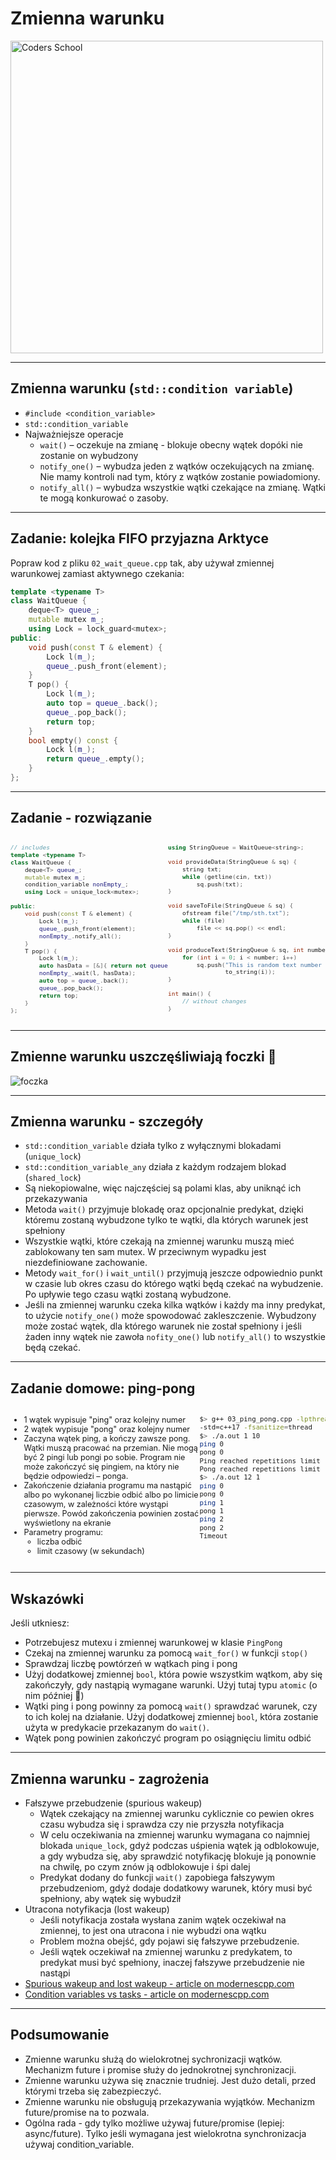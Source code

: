 <!-- .slide: data-background="#111111" -->

# Zmienna warunku

<a href="https://coders.school">
    <img width="500" data-src="../coders_school_logo.png" alt="Coders School" class="plain">
</a>

___

## Zmienna warunku (`std::condition variable`)

* <!-- .element: class="fragment fade-in" --> <code>#include &lt;condition_variable&gt;</code>
* <!-- .element: class="fragment fade-in" --> <code>std::condition_variable</code>
* <!-- .element: class="fragment fade-in" --> Najważniejsze operacje
  * <!-- .element: class="fragment fade-in" --> <code>wait()</code> – oczekuje na zmianę - blokuje obecny wątek dopóki nie zostanie on wybudzony
  * <!-- .element: class="fragment fade-in" --> <code>notify_one()</code> – wybudza jeden z wątków oczekujących na zmianę. Nie mamy kontroli nad tym, który z wątków zostanie powiadomiony.
  * <!-- .element: class="fragment fade-in" --> <code>notify_all()</code> – wybudza wszystkie wątki czekające na zmianę. Wątki te mogą konkurować o zasoby.

___
<!-- .slide: style="font-size: .9em" -->

## Zadanie: kolejka FIFO przyjazna Arktyce

Popraw kod z pliku `02_wait_queue.cpp` tak, aby używał zmiennej warunkowej zamiast aktywnego czekania:
<!-- .element: class="fragment fade-in" -->

```c++
template <typename T>
class WaitQueue {
    deque<T> queue_;
    mutable mutex m_;
    using Lock = lock_guard<mutex>;
public:
    void push(const T & element) {
        Lock l(m_);
        queue_.push_front(element);
    }
    T pop() {
        Lock l(m_);
        auto top = queue_.back();
        queue_.pop_back();
        return top;
    }
    bool empty() const {
        Lock l(m_);
        return queue_.empty();
    }
};
```
<!-- .element: class="fragment fade-in" -->

___

## Zadanie - rozwiązanie

<div style="display: flex;">

<div style="width: 50%; font-size: .8em;">

```c++
// includes
template <typename T>
class WaitQueue {
    deque<T> queue_;
    mutable mutex m_;
    condition_variable nonEmpty_;
    using Lock = unique_lock<mutex>;

public:
    void push(const T & element) {
        Lock l(m_);
        queue_.push_front(element);
        nonEmpty_.notify_all();
    }
    T pop() {
        Lock l(m_);
        auto hasData = [&]{ return not queue_.empty(); };
        nonEmpty_.wait(l, hasData);
        auto top = queue_.back();
        queue_.pop_back();
        return top;
    }
};
```
<!-- .element: class="fragment fade-in" -->
</div>

<div style="width: 50%; font-size: .8em;">

```c++
using StringQueue = WaitQueue<string>;

void provideData(StringQueue & sq) {
    string txt;
    while (getline(cin, txt))
        sq.push(txt);
}

void saveToFile(StringQueue & sq) {
    ofstream file("/tmp/sth.txt");
    while (file)
        file << sq.pop() << endl;
}

void produceText(StringQueue & sq, int number) {
    for (int i = 0; i < number; i++)
        sq.push("This is random text number " +
                to_string(i));
}

int main() {
    // without changes
}
```

</div> <!-- .element: class="fragment fade-in" -->

</div>

___

## Zmienne warunku uszczęśliwiają foczki 🙂

<img data-src="img/foczka.jpg" alt="foczka" class="plain">

___

## Zmienna warunku - szczegóły

* <!-- .element: class="fragment fade-in" --> <code>std::condition_variable</code> działa tylko z wyłącznymi blokadami (<code>unique_lock</code>)
* <!-- .element: class="fragment fade-in" --> <code>std::condition_variable_any</code> działa z każdym rodzajem blokad (<code>shared_lock</code>)
* <!-- .element: class="fragment fade-in" --> Są niekopiowalne, więc najczęściej są polami klas, aby uniknąć ich przekazywania
* <!-- .element: class="fragment fade-in" --> Metoda <code>wait()</code> przyjmuje blokadę oraz opcjonalnie predykat, dzięki któremu zostaną wybudzone tylko te wątki, dla których warunek jest spełniony
* <!-- .element: class="fragment fade-in" --> Wszystkie wątki, które czekają na zmiennej warunku muszą mieć zablokowany ten sam mutex. W przeciwnym wypadku jest niezdefiniowane zachowanie.
* <!-- .element: class="fragment fade-in" --> Metody <code>wait_for()</code> i <code>wait_until()</code> przyjmują jeszcze odpowiednio punkt w czasie lub okres czasu do którego wątki będą czekać na wybudzenie. Po upływie tego czasu wątki zostaną wybudzone.
* <!-- .element: class="fragment fade-in" --> Jeśli na zmiennej warunku czeka kilka wątków i każdy ma inny predykat, to użycie <code>notify_one()</code> może spowodować zakleszczenie. Wybudzony może zostać wątek, dla którego warunek nie został spełniony i jeśli żaden inny wątek nie zawoła <code>nofity_one()</code> lub <code>notify_all()</code> to wszystkie będą czekać.

___

## Zadanie domowe: ping-pong

<div style="display: flex;">

<div style="width: 60%; font-size: .9em;">

* <!-- .element: class="fragment fade-in" --> 1 wątek wypisuje "ping" oraz kolejny numer
* <!-- .element: class="fragment fade-in" --> 2 wątek wypisuje "pong" oraz kolejny numer
* <!-- .element: class="fragment fade-in" --> Zaczyna wątek ping, a kończy zawsze pong. Wątki muszą pracować na przemian. Nie mogą być 2 pingi lub pongi po sobie. Program nie może zakończyć się pingiem, na który nie będzie odpowiedzi – ponga.
* <!-- .element: class="fragment fade-in" --> Zakończenie działania programu ma nastąpić albo po wykonanej liczbie odbić albo po limicie czasowym, w zależności które wystąpi pierwsze. Powód zakończenia powinien zostać wyświetlony na ekranie
* <!-- .element: class="fragment fade-in" --> Parametry programu:
  * <!-- .element: class="fragment fade-in" --> liczba odbić
  * <!-- .element: class="fragment fade-in" --> limit czasowy (w sekundach)

</div>

<div style="width: 40%; font-size: .9em;">

```bash
$> g++ 03_ping_pong.cpp -lpthread
-std=c++17 -fsanitize=thread
$> ./a.out 1 10
ping 0
pong 0
Ping reached repetitions limit
Pong reached repetitions limit
$> ./a.out 12 1
ping 0
pong 0
ping 1
pong 1
ping 2
pong 2
Timeout
```

</div> <!-- .element: class="fragment fade-in" -->

</div>

___

## Wskazówki

Jeśli utkniesz:

* <!-- .element: class="fragment fade-in" --> Potrzebujesz mutexu i zmiennej warunkowej w klasie <code>PingPong</code>
* <!-- .element: class="fragment fade-in" --> Czekaj na zmiennej warunku za pomocą <code>wait_for()</code> w funkcji <code>stop()</code>
* <!-- .element: class="fragment fade-in" --> Sprawdzaj liczbę powtórzeń w wątkach ping i pong
* <!-- .element: class="fragment fade-in" --> Użyj dodatkowej zmiennej <code>bool</code>, która powie wszystkim wątkom, aby się zakończyły, gdy nastąpią wymagane warunki. Użyj tutaj typu <code>atomic<bool></code> (o nim później 🙂)
* <!-- .element: class="fragment fade-in" --> Wątki ping i pong powinny za pomocą <code>wait()</code> sprawdzać warunek, czy to ich kolej na działanie. Użyj dodatkowej zmiennej <code>bool</code>, która zostanie użyta w predykacie przekazanym do <code>wait()</code>.
* <!-- .element: class="fragment fade-in" --> Wątek pong powinien zakończyć program po osiągnięciu limitu odbić

___

## Zmienna warunku - zagrożenia

* <!-- .element: class="fragment fade-in" --> Fałszywe przebudzenie (spurious wakeup)
  * <!-- .element: class="fragment fade-in" --> Wątek czekający na zmiennej warunku cyklicznie co pewien okres czasu wybudza się i sprawdza czy nie przyszła notyfikacja
  * <!-- .element: class="fragment fade-in" --> W celu oczekiwania na zmiennej warunku wymagana co najmniej blokada <code>unique_lock</code>, gdyż podczas uśpienia wątek ją odblokowuje, a gdy wybudza się, aby sprawdzić notyfikację blokuje ją ponownie na chwilę, po czym znów ją odblokowuje i śpi dalej
  * <!-- .element: class="fragment fade-in" --> Predykat dodany do funkcji <code>wait()</code> zapobiega fałszywym przebudzeniom, gdyż dodaje dodatkowy warunek, który musi być spełniony, aby wątek się wybudził
* <!-- .element: class="fragment fade-in" --> Utracona notyfikacja (lost wakeup)
  * <!-- .element: class="fragment fade-in" --> Jeśli notyfikacja została wysłana zanim wątek oczekiwał na zmiennej, to jest ona utracona i nie wybudzi ona wątku
  * <!-- .element: class="fragment fade-in" --> Problem można obejść, gdy pojawi się fałszywe przebudzenie.
  * <!-- .element: class="fragment fade-in" --> Jeśli wątek oczekiwał na zmiennej warunku z predykatem, to predykat musi być spełniony, inaczej fałszywe przebudzenie nie nastąpi
* <!-- .element: class="fragment fade-in" --> <a href="https://www.modernescpp.com/index.php/condition-variables">Spurious wakeup and lost wakeup - article on modernescpp.com</a>
* <!-- .element: class="fragment fade-in" --> <a href="https://www.modernescpp.com/index.php/thread-synchronization-with-condition-variables-or-tasks">Condition variables vs tasks - article on modernescpp.com</a>

___

## Podsumowanie

* <!-- .element: class="fragment fade-in" --> Zmienne warunku służą do wielokrotnej sychronizacji wątków. Mechanizm future i promise służy do jednokrotnej synchronizacji.
* <!-- .element: class="fragment fade-in" --> Zmienne warunku używa się znacznie trudniej. Jest dużo detali, przed którymi trzeba się zabezpieczyć.
* <!-- .element: class="fragment fade-in" --> Zmienne warunku nie obsługują przekazywania wyjątków. Mechanizm future/promise na to pozwala.
* <!-- .element: class="fragment fade-in" --> Ogólna rada - gdy tylko możliwe używaj future/promise (lepiej: async/future). Tylko jeśli wymagana jest wielokrotna synchronizacja używaj condition_variable.
